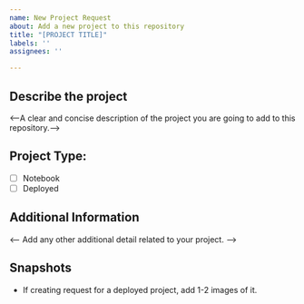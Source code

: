 ```yaml
---
name: New Project Request
about: Add a new project to this repository
title: "[PROJECT TITLE]"
labels: ''
assignees: ''

---
```


## **Describe the project**
<--A clear and concise description of the project you are going to add to this repository.-->

## Project Type:

- [ ] Notebook
- [ ] Deployed

## **Additional Information**
<-- Add any other additional detail related to your project. -->

## Snapshots

- If creating request for a deployed project, add 1-2 images of it.
